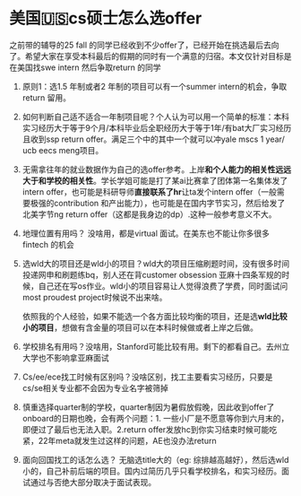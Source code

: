 

# 美国🇺🇸cs硕士怎么选offer

之前带的辅导的25 fall 的同学已经收到不少offer了，已经开始在挑选最后去向了。希望大家在享受本科最后的假期的同时有一个满意的归宿。本文仅针对目标是在美国找swe intern 然后争取return 的同学

1. 原则1：选1.5 年制或者2 年制的项目可以有一个summer intern的机会，争取return 留用。

2. 如何判断自己适不适合一年制项目呢？个人认为可以用一个简单的标准：本科实习经历大于等于9个月/本科毕业后全职经历大于等于1年/有bat大厂实习经历且收到ssp return offer。满足三个中的其中一个就可以冲yale mscs 1 year/ ucb eecs meng项目。

3. 无需拿往年的就业数据作为自己的选offer参考。上岸**和个人能力的相关性远远大于和学校的相关性**。学长学姐可能是打了某ai比赛拿了团体第一名集体发了intern offer，也可能是科研导师**直接联系了hr**让ta发个intern offer（一般需要极强的contribution 和产出能力），也可能是在国内字节实习，然后给发了北美字节ng return offer（这都是我身边的dp）.这种一般参考意义不大。

4. 地理位置有用吗？ 没啥用，都是virtual 面试。在美东也不能让你多很多fintech 的机会

5. 选wld大的项目还是wld小的项目？wld大的项目压缩刷题时间，没有很多时间投递网申和刷题练bq，别人还在背customer obsession 亚麻十四条军规的时候，自己还在写os作业。wld小的项目容易让人觉得浪费了学费，同时面试问most proudest project时候说不出来啥。 

   依照我的个人经验，如果不能选一个各方面比较均衡的项目，还是选**wld比较小的项目**，想做有含金量的项目可以在本科时候做或者上岸之后做。

6. 学校排名有用吗？没啥用，Stanford可能比较有用。剩下的都看自己。去州立大学也不影响拿亚麻面试

7. Cs/ee/ece找工时候有区别吗？没啥区别，找工主要看实习经历，只要是cs/se相关专业都不会因为专业名字被筛掉

8. 慎重选择quarter制的学校，quarter制因为暑假放假晚，因此收到offer了onboard的日期也晚，会有两个问题：1. 一些小厂是不愿意等你到六月末的，即便过了最后也无法入职。2.return offer发放hc到你实习结束时候可能吃紧，22年meta就发生过这样的问题，AE也没办法return

9. 面向回国找工的话怎么选？ 无脑选title大的（eg: 综排越高越好），然后选wld小的，自己补前后端的项目。国内过简历几乎只看学校排名，和实习经历。面试通过与否绝大部分取决于面试表现。

